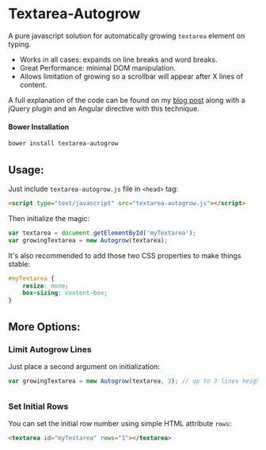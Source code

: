 # Textarea-Autogrow

A pure javascript solution for automatically growing `textarea` element on typing.

 * Works in all cases: expands on line breaks and word breaks.
 * Great Performance: minimal DOM manipulation.
 * Allows limitation of growing so a scrollbar will appear after X lines of content.

A full explanation of the code can be found on my [blog post](http://codingaspect.com/blog/textarea-auto-grow-resizing-textarea-to-fit-text-height) along with a jQuery plugin and an Angular directive with this technique.

#### Bower Installation
```bash
bower install textarea-autogrow
```

######

## Usage:

Just include `textarea-autogrow.js` file in `<head>` tag:

```html
<script type="text/javascript" src="textarea-autogrow.js"></script>
```

Then initialize the magic:
```javascript
var textarea = document.getElementById('myTextarea');
var growingTextarea = new Autogrow(textarea);
```

It's also recommended to add those two CSS properties to make things stable:
```css
#myTextarea {
	resize: none;
	box-sizing: content-box;
}
```


######


## More Options:

### Limit Autogrow Lines

Just place a second argument on initialization:
```javascript
var growingTextarea = new Autogrow(textarea, 3); // up to 3 lines height
```

######
### Set Initial Rows

You can set the initial row number using simple HTML attribute `rows`:
```html
<textarea id="myTextarea" rows="1"></textarea>
```